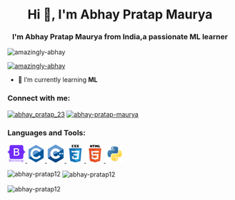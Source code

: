 <h1 align="center">Hi 👋, I'm Abhay Pratap Maurya</h1>
<h3 align="center">I'm Abhay Pratap Maurya from India,a passionate ML learner</h3>

<p align="left"> <img src="https://komarev.com/ghpvc/?username=abhay-pratap12&label=Profile%20views&color=0e75b6&style=flat" alt="amazingly-abhay" /> </p>

<p align="left"> <a href="https://twitter.com/abhay_pratap_23" target="blank"><img src="https://img.shields.io/twitter/follow/abhay_pratap_23?logo=twitter&style=for-the-badge" alt="amazingly-abhay" /></a> </p>

- 🌱 I’m currently learning **ML**

<h3 align="left">Connect with me:</h3>
<p align="left">
<a href="https://twitter.com/abhay_pratap_23" target="blank"><img align="center" src="https://raw.githubusercontent.com/rahuldkjain/github-profile-readme-generator/master/src/images/icons/Social/twitter.svg" alt="abhay_pratap_23" height="30" width="40" /></a>
<a href="https://linkedin.com/in/abhay-pratap-maurya" target="blank"><img align="center" src="https://raw.githubusercontent.com/rahuldkjain/github-profile-readme-generator/master/src/images/icons/Social/linked-in-alt.svg" alt="abhay-pratap-maurya" height="30" width="40" /></a>
</p>

<h3 align="left">Languages and Tools:</h3>
<p align="left"> <a href="https://getbootstrap.com" target="_blank" rel="noreferrer"> <img src="https://raw.githubusercontent.com/devicons/devicon/master/icons/bootstrap/bootstrap-plain-wordmark.svg" alt="bootstrap" width="40" height="40"/> </a> <a href="https://www.cprogramming.com/" target="_blank" rel="noreferrer"> <img src="https://raw.githubusercontent.com/devicons/devicon/master/icons/c/c-original.svg" alt="c" width="40" height="40"/> </a> <a href="https://www.w3schools.com/cpp/" target="_blank" rel="noreferrer"> <img src="https://raw.githubusercontent.com/devicons/devicon/master/icons/cplusplus/cplusplus-original.svg" alt="cplusplus" width="40" height="40"/> </a> <a href="https://www.w3schools.com/css/" target="_blank" rel="noreferrer"> <img src="https://raw.githubusercontent.com/devicons/devicon/master/icons/css3/css3-original-wordmark.svg" alt="css3" width="40" height="40"/> </a> <a href="https://www.w3.org/html/" target="_blank" rel="noreferrer"> <img src="https://raw.githubusercontent.com/devicons/devicon/master/icons/html5/html5-original-wordmark.svg" alt="html5" width="40" height="40"/> </a> <a href="https://www.python.org" target="_blank" rel="noreferrer"> <img src="https://raw.githubusercontent.com/devicons/devicon/master/icons/python/python-original.svg" alt="python" width="40" height="40"/> </a> </p>

<p><img align="left" src="https://github-readme-stats.vercel.app/api/top-langs?username=amazingly-abhay&show_icons=true&locale=en&layout=compact" alt="abhay-pratap12" /></p>

<p>&nbsp;<img align="center" src="https://github-readme-stats.vercel.app/api?username=amazingly-abhay&show_icons=true&locale=en" alt="abhay-pratap12" /></p>

<p><img align="center" src="https://github-readme-streak-stats.herokuapp.com/?user=amazingly-abhay&" alt="abhay-pratap12" /></p>

